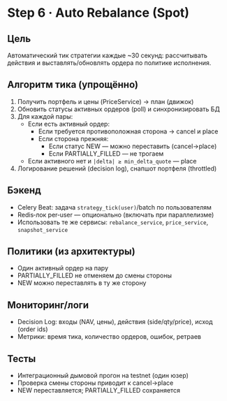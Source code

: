 # Step 6 · Auto Rebalance (Spot)

## Цель
Автоматический тик стратегии каждые ~30 секунд: рассчитывать действия и выставлять/обновлять ордера по политике исполнения.

## Алгоритм тика (упрощённо)
1) Получить портфель и цены (PriceService) → план (движок)
2) Обновить статусы активных ордеров (poll) и синхронизировать БД
3) Для каждой пары:
   - Если есть активный ордер:
     - Если требуется противоположная сторона → cancel и place
     - Если сторона прежняя:
       - Если статус NEW — можно переставить (cancel→place)
       - Если PARTIALLY_FILLED — не трогаем
   - Если активного нет и `|delta| ≥ min_delta_quote` — place
4) Логирование решений (decision log), снапшот портфеля (throttled)

## Бэкенд
- Celery Beat: задача `strategy_tick(user)`/batch по пользователям
- Redis‑лок per‑user — опционально (включать при параллелизме)
- Использовать те же сервисы: `rebalance_service`, `price_service`, `snapshot_service`

## Политики (из архитектуры)
- Один активный ордер на пару
- PARTIALLY_FILLED не отменяем до смены стороны
- NEW можно переставлять в ту же сторону

## Мониторинг/логи
- Decision Log: входы (NAV, цены), действия (side/qty/price), исход (order ids)
- Метрики: время тика, количество ордеров, ошибок, ретраев

## Тесты
- Интеграционный дымовой прогон на testnet (один юзер)
- Проверка смены стороны приводит к cancel→place
- NEW переставляется; PARTIALLY_FILLED сохраняется
